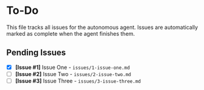# To-Do

This file tracks all issues for the autonomous agent. Issues are automatically marked as complete when the agent finishes them.

## Pending Issues
- [x] **[Issue #1]** Issue One - `issues/1-issue-one.md`
- [ ] **[Issue #2]** Issue Two - `issues/2-issue-two.md`
- [ ] **[Issue #3]** Issue Three - `issues/3-issue-three.md`
